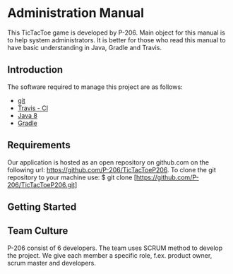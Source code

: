 # Administration Manual
This TicTacToe game is developed by P-206. Main object for this manual is to help system administrators. It is better for those who read this manual to have basic understanding in Java, Gradle and Travis.

## Introduction
The software required to manage this project are as follows:
* [git](https://git-scm.com/book/en/v2/Getting-Started-Installing-Git)
* [Travis - CI](https://github.com/travis-ci/travis.rb)
* [Java 8](http://www.oracle.com/technetwork/java/javase/downloads/jdk8-downloads-2133151.html)
* [Gradle](https://docs.gradle.org/current/userguide/installation.html)

## Requirements
Our application is hosted as an open repository on github.com on the following url: https://github.com/P-206/TicTacToeP206.
To clone the git repository to your machine use:
$ git clone [https://github.com/P-206/TicTacToeP206.git] 

## Getting Started

## Team Culture
P-206 consist of 6 developers. The team uses SCRUM method to develop the project. We give each member a specific role, f.ex. product owner, scrum master and developers.

